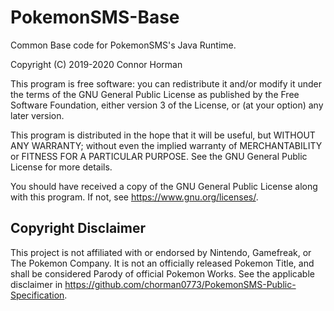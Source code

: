 # PokemonSMS-Base
Common Base code for PokemonSMS's Java Runtime. 

Copyright (C) 2019-2020  Connor Horman

This program is free software: you can redistribute it and/or modify
it under the terms of the GNU General Public License as published by
the Free Software Foundation, either version 3 of the License, or
(at your option) any later version.

This program is distributed in the hope that it will be useful,
but WITHOUT ANY WARRANTY; without even the implied warranty of
MERCHANTABILITY or FITNESS FOR A PARTICULAR PURPOSE.  See the
GNU General Public License for more details.

You should have received a copy of the GNU General Public License
along with this program.  If not, see <https://www.gnu.org/licenses/>.

## Copyright Disclaimer

This project is not affiliated with or endorsed by Nintendo, Gamefreak, or The Pokemon Company. 
It is not an officially released Pokemon Title, and shall be considered Parody of official Pokemon Works. 
See the applicable disclaimer in <https://github.com/chorman0773/PokemonSMS-Public-Specification>. 
